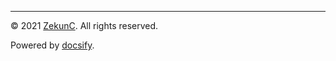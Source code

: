 ---
&copy; 2021 [ZekunC](https://zekunc.github.io). All rights reserved.

Powered by [docsify](https://docsify.js.org/#/).
